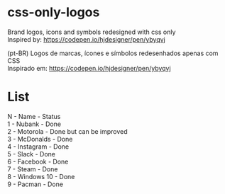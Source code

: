 # css-only-logos
Brand logos, icons and symbols redesigned with css only <br>
Inspired by: https://codepen.io/hjdesigner/pen/ybyqvj

(pt-BR)
Logos de marcas, ícones e símbolos redesenhados apenas com CSS <br>
Inspirado em: https://codepen.io/hjdesigner/pen/ybyqvj

# List
N - Name       - Status <br>
1 - Nubank     - Done <br>
2 - Motorola   - Done but can be improved <br>
3 - McDonalds  - Done <br>
4 - Instagram  - Done <br>
5 - Slack      - Done <br>
6 - Facebook   - Done <br>
7 - Steam      - Done <br>
8 - Windows 10 - Done <br>
9 - Pacman     - Done <br>
